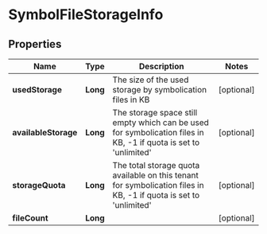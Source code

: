 

# SymbolFileStorageInfo


## Properties

| Name | Type | Description | Notes |
|------------ | ------------- | ------------- | -------------|
|**usedStorage** | **Long** | The size of the used storage by symbolication files in KB |  [optional] |
|**availableStorage** | **Long** | The storage space still empty which can be used for symbolication files in KB, -1 if quota is set to &#39;unlimited&#39; |  [optional] |
|**storageQuota** | **Long** | The total storage quota available on this tenant for symbolication files in KB, -1 if quota is set to &#39;unlimited&#39; |  [optional] |
|**fileCount** | **Long** |  |  [optional] |



